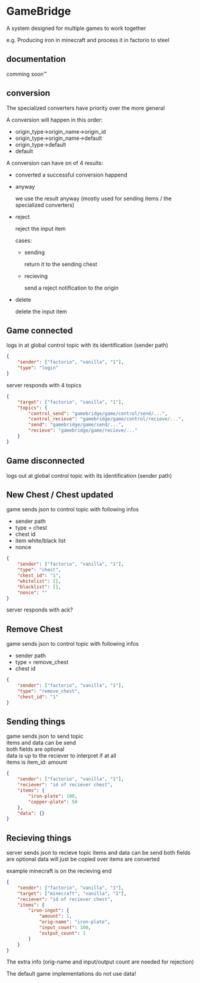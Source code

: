 # GameBridge

A system designed for multiple games to work together

e.g. Producing iron in minecraft and process it in factorio to steel

## documentation

comming soon™

## conversion

The specialized converters have priority over the more general

A conversion will happen in this order:

-   origin_type->origin_name->origin_id
-   origin_type->origin_name->default
-   origin_type->default
-   default

A conversion can have on of 4 results:

-   converted
    a successful conversion happend
-   anyway

    we use the result anyway (mostly used for sending items / the specialized converters)

-   reject

    reject the input item

    cases:

    -   sending

        return it to the sending chest

    -   recieving

        send a reject notification to the origin

-   delete

    delete the input item

## Game connected

logs in at global control topic with its identification (sender path)

```json
{
    "sender": ["factorio", "vanilla", "1"],
    "type": "login"
}
```

server responds with 4 topics

```json
{
    "target": ["factorio", "vanilla", "1"],
    "topics": {
        "control_send": "gamebridge/game/control/send/...",
        "control_recieve": "gamebridge/game/control/recieve/...",
        "send": "gamebridge/game/send/...",
        "recieve": "gamebridge/game/recieve/..."
    }
}
```

## Game disconnected

logs out at global control topic with its identification (sender path)

## New Chest / Chest updated

game sends json to control topic with following infos

-   sender path
-   type = chest
-   chest id
-   item white/black list
-   nonce

```json
{
    "sender": ["factorio", "vanilla", "1"],
    "type": "chest",
    "chest_id": "1",
    "whitelist": [],
    "blacklist": [],
    "nonce": ""
}
```

server responds with ack?

## Remove Chest

game sends json to control topic with following infos

-   sender path
-   type = remove_chest
-   chest id

```json
{
    "sender": ["factorio", "vanilla", "1"],
    "type": "remove_chest",
    "chest_id": "1"
}
```

## Sending things

game sends json to send topic  
items and data can be send  
both fields are optional  
data is up to the reciever to interpret if at all  
items is item_id: amount

```json
{
    "sender": ["factorio", "vanilla", "1"],
    "reciever": "id of reciever chest",
    "items": {
        "iron-plate": 100,
        "copper-plate": 50
    },
    "data": {}
}
```

## Recieving things
server sends json to recieve topic
items and data can be send
both fields are optional
data will just be copied over
items are converted

example minecraft is on the recieving end
```json
{
    "sender": ["factorio", "vanilla", "1"],
    "target": ["minecraft", "vanilla", "1"],
    "reciever": "id of reciever chest",
    "items": {
        "iron-ingot": {
            "amount": 1,
            "orig-name": "iron-plate",
            "input_count": 100,
            "output_count": 1
        }
    }
}
```
The extra info (orig-name and input/output count are needed for rejection)

The default game implementations do not use data!

